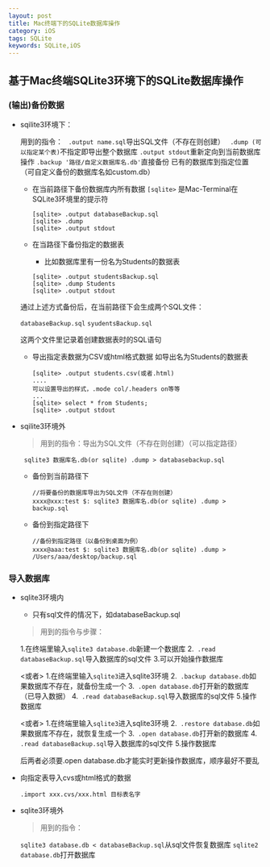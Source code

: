 ```yaml
---
layout: post
title: Mac终端下的SQLite数据库操作
category: iOS
tags: SQLite
keywords: SQLite,iOS
---
```


## 基于Mac终端SQLite3环境下的SQLite数据库操作

### (输出)备份数据 

- sqilite3环境下：

	用到的指令：
	` .output name.sql`导出SQL文件（不存在则创建）
	` .dump (可以指定某个表)`不指定即导出整个数据库
	` .output stdout `重新定向到当前数据库操作
	` .backup '路径/自定义数据库名.db' `直接备份
	已有的数据库到指定位置（可自定义备份的数据库名如custom.db）

	
	* 在当前路径下备份数据库内所有数据
		`[sqlite>` 是Mac-Terminal在SQLite3环境里的提示符
		
		```
		[sqlite> .output databaseBackup.sql  
		[sqlite> .dump  
		[sqlite> .output stdout  
		```

	* 在当路径下备份指定的数据表
		* 比如数据库里有一份名为Students的数据表
	
		```
		[sqlite> .output studentsBackup.sql  
		[sqlite> .dump Students  
		[sqlite> .output stdout  
		```
	
	通过上述方式备份后，在当前路径下会生成两个SQL文件：
	
	` databaseBackup.sql `
  ` syudentsBackup.sql `
	
	这两个文件里记录着创建数据表时的SQL语句
	
	
	* 导出指定表数据为CSV或html格式数据
		如导出名为Students的数据表
		
		```
		[sqlite> .output students.csv(或者.html) 
		....
		可以设置导出的样式，.mode col/.headers on等等
		... 
		[sqlite> select * from Students;  
		[sqlite> .output stdout  
		```
	
- sqilite3环境外

	> 用到的指令：导出为SQL文件（不存在则创建）（可以指定路径）
	
	` sqlite3 数据库名.db(or sqlite) .dump > databasebackup.sql`

	* 备份到当前路径下
	
		```
		//将要备份的数据库导出为SQL文件（不存在则创建）
		xxxx@xxx:test $: sqlite3 数据库名.db(or sqlite) .dump > backup.sql  
		```
	
	* 备份到指定路径下
	
		```
		//备份到指定路径（以备份到桌面为例）
		xxxx@aaa:test $: sqlite3 数据库名.db(or sqlite) .dump > /Users/aaa/desktop/backup.sql 
		```

### 导入数据库

- sqlite3环境内
	* 只有sql文件的情况下，如databaseBackup.sql
	
	>用到的指令与步骤：
	
	1.在终端里输入`sqlite3 database.db`新建一个数据库
	2.` .read databaseBackup.sql`导入数据库的sql文件
	3.可以开始操作数据库
	
	<或者>
	1.在终端里输入`sqlite3`进入sqlite3环境
	2.` .backup database.db`如果数据库不存在，就备份生成一个
	3.` .open database.db`打开新的数据库（已导入数据）
	4.` .read databaseBackup.sql`导入数据库的sql文件
	5.操作数据库
	
	<或者>
	1.在终端里输入`sqlite3`进入sqlite3环境
	2.` .restore database.db`如果数据库不存在，就恢复生成一个
	3.` .open database.db`打开新的数据库
	4.` .read databaseBackup.sql`导入数据库的sql文件
	5.操作数据库
	
	后两者必须要.open database.db才能实时更新操作数据库，顺序最好不要乱



- 向指定表导入cvs或html格式的数据
	
	`.import xxx.cvs/xxx.html 目标表名字`
	

- sqlite3环境外

	> 用到的指令：
	
	` sqlite3 database.db < databaseBackup.sql `从sql文件恢复数据库
	` sqlite2 database.db `打开数据库




